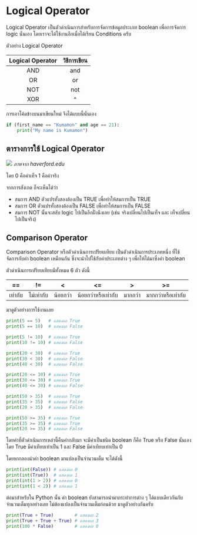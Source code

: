 # Logical Operator
Logical Operator เป็นตัวดำเนินการสำหรับการจัดการข้อมูลประเภท boolean เพื่อการจัดการ logic นั่นเอง โดยเราจะได้ใช้งานอีกเมื่อได้เรียน Conditions ครับ

ตัวอย่าง Logical Operator

| Logical Operator | วิธีการเขียน |
|:-:|:-:|
| AND | and | 
| OR | or |
| NOT | not |
| XOR | ^ |

การเอาโค้ดข้างบนมาเขียนใหม่ จึงได้แบบนี้นั่นเอง
```python
if (first_name == "Kumamon" and age == 21):
    print("My name is Kumamon")
```

## ตารางการใช้ Logical Operator
![](http://ds-wordpress.haverford.edu/bitbybit/wp-content/uploads/2012/07/Chapter_3-90.jpg)
*ภาพจาก haverford.edu*

โดย 0 คือค่าเท็จ 1 คือค่าจริง

จากการสังเกต ก็จะเห็นได้ว่า
- สมการ AND ตัวแปรทั้งสองต้องเป็น TRUE เพื่อทำให้สมการเป็น TRUE
- สมการ OR ตัวแปรทั้งสองต้องเป็น FALSE เพื่อทำให้สมการเป็น FALSE
- สมการ NOT นั้นจะสลับ logic ไปเป็นอีกฝั่งนึงเลย (เช่น จริงเปลี่ยนไปเป็นเท็จ และ เท็จเปลี่ยนไปเป็นจริง)

## Comparison Operator

Comparison Operator หรือตัวดำเนินการเปรียบเทียบ เป็นตัวดำเนินการประเภทหนึ่ง ที่ใช้จัดการกับค่า boolean เหมือนกัน ซึ่งจะนำไปใช้กับค่าประเภทต่าง ๆ เพื่อให้ได้มาซึ่งค่า boolean

ตัวดำเนินการเปรียบเทียบมีทั้งหมด 6 ตัว ดังนี้

| **==** | **!=** | **<** | **<=** | **>**| **>=** |
|---|---|---|---|---|---|
| เท่ากับ | ไม่เท่ากับ | น้อยกว่า | น้อยกว่าหรือเท่ากับ | มากกว่า | มากกว่าหรือเท่ากับ |

มาดูตัวอย่างการใช้งานเลย

```python
print(5 == 5)   # แสดงผล True
print(5 == 10)  # แสดงผล False
```

```python
print(5 != 10)  # แสดงผล True
print(10 != 10) # แสดงผล False
```

```python
print(20 < 30)  # แสดงผล True
print(30 < 30)  # แสดงผล False
print(40 < 30)  # แสดงผล False
```

```python
print(20 <= 30) # แสดงผล True
print(30 <= 30) # แสดงผล True
print(40 <= 30) # แสดงผล False
```

```python
print(50 > 35)  # แสดงผล True
print(35 > 35)  # แสดงผล False
print(20 > 35)  # แสดงผล False
```

```python
print(50 >= 35) # แสดงผล True
print(35 >= 35) # แสดงผล True
print(20 >= 35) # แสดงผล False
```

โดยค่าที่ตัวดำเนินการเหล่านี้คืนค่ากลับมา จะมีค่าเป็นชนิด boolean ก็คือ True หรือ False นั่นเอง โดย True มีค่าเทียบเท่าเป็น 1 และ False มีค่าเทียบเท่าเป็น 0

โดยหากลองนำค่า boolean มาแปลงเป็นจำนวนเต็ม จะได้ดังนี้

```python
print(int(False)) # แสดงผล 0
print(int(True))  # แสดงผล 1
print(int(1 > 2)) # แสดงผล 0
print(int(1 < 2)) # แสดงผล 1
```

ต่อมาสำหรับใน Python นั้น ค่า boolean ยังสามารถนำมากระทำการต่าง ๆ ได้แบบเดียวกันกับจำนวนเต็มทุกอย่างเลย ไม่ต้องแปลงเป็นจำนวนเต็มก่อนด้วย มาดูตัวอย่างกันครับ

```python
print(True + True)        # แสดงผล 2
print(True + True + True) # แสดงผล 3
print(100 * False)        # แสดงผล 0
```
